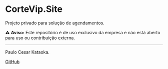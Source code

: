 # CorteVip.Site

Projeto privado para solução de agendamentos.

⚠️ **Aviso:** Este repositório é de uso exclusivo da empresa e não está aberto para uso ou contribuição externa.

---
Paulo Cesar Kataoka.
  
[GitHub](https://github.com/paulokataoka)

